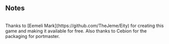 ## Notes
<br/>
Thanks to [Eemeli Mark](https://github.com/TheJeme/Eity) for creating this game and making it available for free. Also thanks to Cebion for the packaging for portmaster.
<br/>
